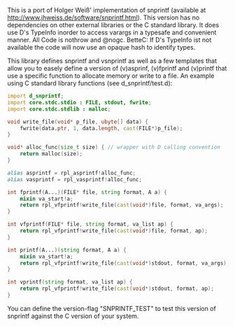 This is a port of Holger Weiß' implementation of snprintf (available at http://www.jhweiss.de/software/snprintf.html).
This version has no dependencies on other external libraries or the C standard library.
It does use D's TypeInfo inorder to access varargs in a typesafe and convenient manner. All Code is nothrow and @nogc.
BetteC: If D's TypeInfo ist not available the code will now use an opaque hash to identify types.

This library defines snprintf and vsnprintf as well as a few templates that allow you to easely define a version of (v)asprinf, (v)fprintf and (v)printf that use a specific function to allocate memory or write to a file.
An example using C standard library functions (see d_snprintf/test.d):

```D
import d_snprintf;
import core.stdc.stdio : FILE, stdout, fwrite;
import core.stdc.stdlib : malloc;

void write_file(void* p_file, ubyte[] data) {
    fwrite(data.ptr, 1, data.length, cast(FILE*)p_file);
}

void* alloc_func(size_t size) { // wrapper with D calling convention
    return malloc(size);
}

alias asprintf = rpl_asprintf!alloc_func;
alias vasprintf = rpl_vasprintf!alloc_func;

int fprintf(A...)(FILE* file, string format, A a) {
    mixin va_start!a;
    return rpl_vfprintf!write_file(cast(void*)file, format, va_args);
}

int vfprintf(FILE* file, string format, va_list ap) {
    return rpl_vfprintf!write_file(cast(void*)file, format, ap);
}

int printf(A...)(string format, A a) {
    mixin va_start!a;
    return rpl_vfprintf!write_file(cast(void*)stdout, format, va_args);
}

int vprintf(string format, va_list ap) {
    return rpl_vfprintf!write_file(cast(void*)stdout, format, ap);
}
```

You can define the version-flag "SNPRINTF_TEST" to test this version of snprintf against the C version of your system.
